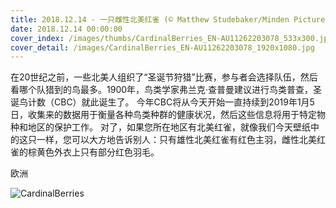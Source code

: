 ```yaml
---
title: 2018.12.14 - 一只雌性北美红雀 (© Matthew Studebaker/Minden Pictures)
date: 2018.12.14 00:00:00
cover_index: /images/thumbs/CardinalBerries_EN-AU11262203078_533x300.jpg
cover_detail: /images/CardinalBerries_EN-AU11262203078_1920x1080.jpg
---
```


在20世纪之前，一些北美人组织了“圣诞节狩猎”比赛，参与者会选择队伍，然后看哪个队猎到的鸟最多。1900年，鸟类学家弗兰克·查普曼建议进行鸟类普查，圣诞鸟计数（CBC）就此诞生了。
今年CBC将从今天开始一直持续到2019年1月5日，收集来的数据用于衡量各种鸟类种群的健康状况，然后这些信息将用于特定物种和地区的保护工作。
对了，如果您所在地区有北美红雀，就像我们今天壁纸中的这只一样，您可以大方地告诉别人：只有雄性北美红雀有红色主羽，雌性北美红雀的棕黄色外衣上只有部分红色羽毛。

欧洲

![CardinalBerries](/images/CardinalBerries_EN-AU11262203078_1920x1080.jpg)

